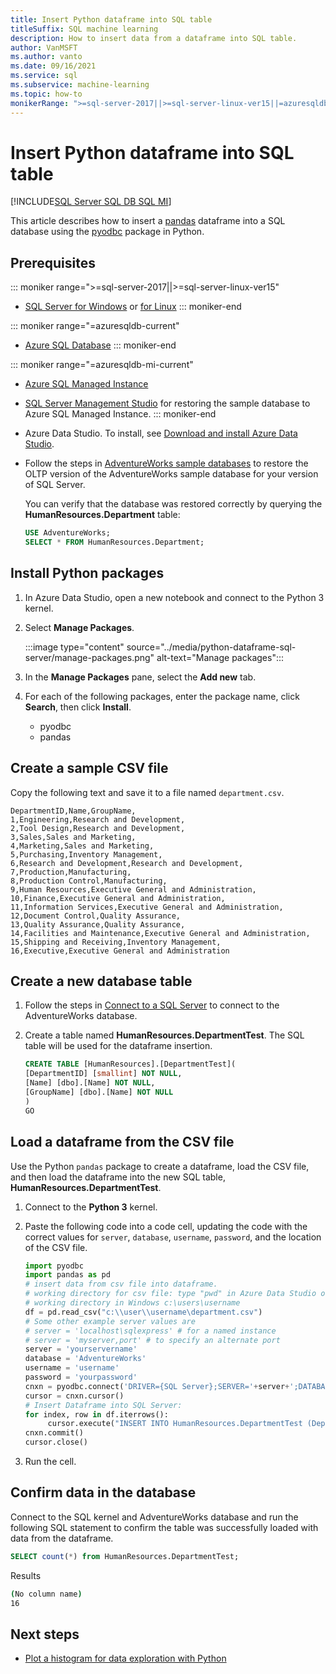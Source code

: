 ```yaml
---
title: Insert Python dataframe into SQL table
titleSuffix: SQL machine learning
description: How to insert data from a dataframe into SQL table.
author: VanMSFT
ms.author: vanto
ms.date: 09/16/2021
ms.service: sql
ms.subservice: machine-learning
ms.topic: how-to
monikerRange: ">=sql-server-2017||>=sql-server-linux-ver15||=azuresqldb-mi-current||=azuresqldb-current"
---
```

# Insert Python dataframe into SQL table
[!INCLUDE[SQL Server SQL DB SQL MI](../../includes/applies-to-version/sql-asdb-asdbmi.md)]

This article describes how to insert a [pandas](https://pandas.pydata.org/) dataframe into a SQL database using the [pyodbc](../../connect/python/pyodbc/python-sql-driver-pyodbc.md) package in Python.

## Prerequisites

::: moniker range=">=sql-server-2017||>=sql-server-linux-ver15"
* [SQL Server for Windows](../../database-engine/install-windows/install-sql-server.md) or [for Linux](../../linux/sql-server-linux-overview.md)
::: moniker-end

::: moniker range="=azuresqldb-current"
* [Azure SQL Database](/azure/sql-database/sql-database-get-started-portal)
::: moniker-end

::: moniker range="=azuresqldb-mi-current"
* [Azure SQL Managed Instance](/azure/azure-sql/managed-instance/instance-create-quickstart)

* [SQL Server Management Studio](../../ssms/download-sql-server-management-studio-ssms.md) for restoring the sample database to Azure SQL Managed Instance.
::: moniker-end

* Azure Data Studio. To install, see [Download and install Azure Data Studio](../../azure-data-studio/download-azure-data-studio.md).

* Follow the steps in [AdventureWorks sample databases](../../samples/adventureworks-install-configure.md) to restore the OLTP version of the AdventureWorks sample database for your version of SQL Server.

  You can verify that the database was restored correctly by querying the **HumanResources.Department** table:

  ```sql
  USE AdventureWorks;
  SELECT * FROM HumanResources.Department;
  ```

## Install Python packages

1. In Azure Data Studio, open a new notebook and connect to the Python 3 kernel.

1. Select **Manage Packages**.

   :::image type="content" source="../media/python-dataframe-sql-server/manage-packages.png" alt-text="Manage packages":::

1. In the **Manage Packages** pane, select the **Add new** tab.

1. For each of the following packages, enter the package name, click **Search**, then click **Install**.
   * pyodbc
   * pandas

## Create a sample CSV file

Copy the following text and save it to a file named `department.csv`.

```text
DepartmentID,Name,GroupName,
1,Engineering,Research and Development,
2,Tool Design,Research and Development,
3,Sales,Sales and Marketing,
4,Marketing,Sales and Marketing,
5,Purchasing,Inventory Management,
6,Research and Development,Research and Development,
7,Production,Manufacturing,
8,Production Control,Manufacturing,
9,Human Resources,Executive General and Administration,
10,Finance,Executive General and Administration,
11,Information Services,Executive General and Administration,
12,Document Control,Quality Assurance,
13,Quality Assurance,Quality Assurance,
14,Facilities and Maintenance,Executive General and Administration,
15,Shipping and Receiving,Inventory Management,
16,Executive,Executive General and Administration
```

## Create a new database table

1. Follow the steps in [Connect to a SQL Server](../../azure-data-studio/quickstart-sql-server.md?view=sql-server-ver15&preserve-view=true#connect-to-a-sql-server) to connect to the AdventureWorks database.

1. Create a table named **HumanResources.DepartmentTest**. The SQL table will be used for the dataframe insertion.

   ```sql
   CREATE TABLE [HumanResources].[DepartmentTest](
   [DepartmentID] [smallint] NOT NULL,
   [Name] [dbo].[Name] NOT NULL,
   [GroupName] [dbo].[Name] NOT NULL
   )
   GO
   ```

## Load a dataframe from the CSV file

Use the Python `pandas` package to create a dataframe, load the CSV file, and then load the dataframe into the new SQL table, **HumanResources.DepartmentTest**.

1. Connect to the **Python 3** kernel.

1. Paste the following code into a code cell, updating the code with the correct values for `server`, `database`, `username`, `password`, and the location of the CSV file.

   ```Python
   import pyodbc
   import pandas as pd
   # insert data from csv file into dataframe.
   # working directory for csv file: type "pwd" in Azure Data Studio or Linux
   # working directory in Windows c:\users\username
   df = pd.read_csv("c:\\user\\username\department.csv")
   # Some other example server values are
   # server = 'localhost\sqlexpress' # for a named instance
   # server = 'myserver,port' # to specify an alternate port
   server = 'yourservername' 
   database = 'AdventureWorks' 
   username = 'username' 
   password = 'yourpassword' 
   cnxn = pyodbc.connect('DRIVER={SQL Server};SERVER='+server+';DATABASE='+database+';UID='+username+';PWD='+ password)
   cursor = cnxn.cursor()
   # Insert Dataframe into SQL Server:
   for index, row in df.iterrows():
        cursor.execute("INSERT INTO HumanResources.DepartmentTest (DepartmentID,Name,GroupName) values(?,?,?)", row.DepartmentID, row.Name, row.GroupName)
   cnxn.commit()
   cursor.close()
   ```

1. Run the cell.

## Confirm data in the database

Connect to the SQL kernel and AdventureWorks database and run the following SQL statement to confirm the table was successfully loaded with data from the dataframe.

```sql
SELECT count(*) from HumanResources.DepartmentTest;
```

Results

```bash
(No column name)
16
```

## Next steps

+ [Plot a histogram for data exploration with Python](../data-exploration/python-plot-histogram.md)
